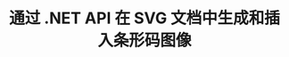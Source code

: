 ---
############################# Static ############################
layout: "auto-gen-gist"
draft: false
path: "zh/assembly/net/barcode/svg/"
otherformats: PDF HTML XPS TIFF MHTML TXT XAML EPUB PS PCL XML OXPS MD EML EMLX MSG 

############################# Head ############################
head_title: "通过 .NET 在文档和电子邮件中创建和添加条码图像"
head_description: "GroupDocs.Assembly .NET API 允许开发人员轻松地在文档（PDF DOC、DOCX、RTF、XLSX、CSV、PPTX）和电子邮件消息中动态生成和插入条形码图像。"

############################# Header ############################
title: "通过 .NET API 在 SVG 文档中生成和插入条形码图像"
description: "GroupDocs.Assembly .NET 完全支持使用 C# 和 VB.NET API 在 SVG 文档中创建、编辑和添加动态条码图像。"

######################### Download Button #######################
button:
    enable: true

############################# About ############################
about:
    enable: true
    title: "如何在文档中生成条码图像？"
    content: |
      此页面将帮助用户了解和了解如何在 C#、ASP.NET 和其他 .NET 相关应用程序中的文档和电子邮件消息中动态生成和插入条形码图像。 GroupDocs.Assembly .NET 是一个非常强大的 API，它使用户能够在自己的 .NET 应用程序中自动生成许多领先文件格式的报告，而无需任何外部依赖。 它支持一些非常常见的文件格式，例如 PDF、HTML、Outlook 电子邮件、Microsoft Office Word、Excel 工作表、PowerPoint 演示文稿和幻灯片。 它完全支持一些常见的线性和二维条码符号。 您还可以轻松自定义条码图像大小、前后颜色、条码文本的字体和位置、设置条码图像分辨率等。 它还支持从模板创建自定义文档，并从各种来源（如数据库、XML、JSON、OData、对象等）获取数据。 

############################# content ############################
steps:
    enable: true
    block:
    - title_left: "通过 .NET 在 SVG 文档中生成条码"
      content_left: |
       GroupDocs.Assembly .NET 完全支持在 SVG 文档中添加和管理条码。 以下 C# .NET 代码示例演示了如何在 BARCODE 文档中生成和插入条形码图像。 

      title_right: "如何在 SVG 中使用条形码图像"
      content_right: |
        * 创建 [DocumentAssembler](https://apireference.groupdocs.com/assembly/net/groupdocs.assembly/documentassembler) 的实例
        * 使用以下参数调用 [AssembleDocument]( https://apireference.groupdocs.com/assembly/net/groupdocs.assembly.documentassembler/assembledocument/methods/1) 方法
          * 流以读取模板文档。
          * 流以写入结果文档。
          * 文件加载和保存的附加选项。
          * 有关数据源对象的信息。

      gisthash: "8576f622912b355ce69966077033dcac"
      gistfile: "generate_barcodes_in_spreadsheets.cs"

    - title_left: "通过 .NET 在 SVG 中设置条码图像分辨率"
      content_left: |
       GroupDocs.Assembly .NET 完全支持在 SVG 文档中添加和管理条码。 您只需几行代码即可轻松设置条形码分辨率。 以下代码允许用户将水平和垂直分辨率设置为 300 DPI。

      title_right: "BARCODE 中增强的条码分辨率"
      content_right: |
        * 创建 [DocumentAssembler](https://apireference.groupdocs.com/assembly/net/groupdocs.assembly/documentassembler) 的实例
        * 调用 BarcodeSettings.Resolution 方法将条码图像的分辨率设置为 300 DPI。

      gisthash: "9d8d743bd67b4bce5a4a7f1250deef26"
      gistfile: "set_barcode_image_resolution.cs"
      

    - title_left: "系统要求"
      content_left: |
        所有主要平台和操作系统都支持 GroupDocs.Assembly .NET API。 如需完整的系统要求指南，请访问 [系统要求](https://docs.groupdocs.com/assembly/net/system-requirements/) 在执行以下代码之前，请确保您已安装以下先决条件 系统：
        * 操作系统：Microsoft Windows、Linux、MacOS
        * 开发环境：Visual Studio、Xamarin、MonoDevelop 等
        * 框架：.NET Framework、.NET Standard、.NET Core、Mono
        * 从 [NuGet](https://www.nuget.org/packages/GroupDocs.Assembly/) 获取最新版本的 GroupDocs.Assembly .NET API
        
      title_right: "为什么使用 GroupDocs.Assembly"
      content_right: |
       * 允许用户从模板创建自定义文档。
       * 无需其他软件即可创建和自动化文档
       * 能够根据数据源生成输出文档
       * 在报表中动态插入文档内容
       * 动态附加电子邮件附件并在报告中插入超链接
       * 自动删除空段落
       * 全面支持多种数据格式
       * 动态电子邮件附件支持

demos:
    enable: true


more_formats:
    enable: true


back_to_top:
    enable: true
---